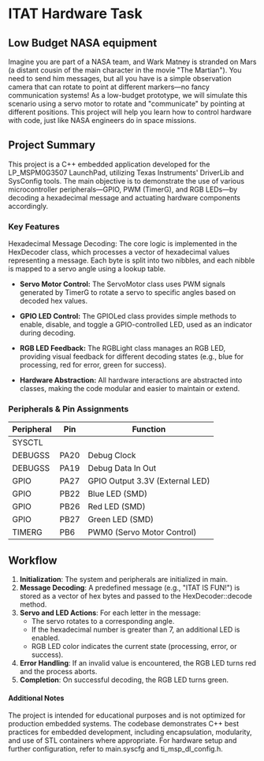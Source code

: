 # ITAT Hardware Task
## Low Budget NASA equipment
Imagine you are part of a NASA team, and Wark Matney is stranded on Mars (a distant cousin of the main character in the movie "The Martian"). You need to send him messages, but all you have is a simple observation camera that can rotate to point at different markers—no fancy communication systems! As a low-budget prototype, we will simulate this scenario using a servo motor to rotate and "communicate" by pointing at different positions. This project will help you learn how to control hardware with code, just like NASA engineers do in space missions.

## Project Summary
This project is a C++ embedded application developed for the LP_MSPM0G3507 LaunchPad, utilizing Texas Instruments' DriverLib and SysConfig tools. The main objective is to demonstrate the use of various microcontroller peripherals—GPIO, PWM (TimerG), and RGB LEDs—by decoding a hexadecimal message and actuating hardware components accordingly.

### Key Features
Hexadecimal Message Decoding:
The core logic is implemented in the HexDecoder class, which processes a vector of hexadecimal values representing a message. Each byte is split into two nibbles, and each nibble is mapped to a servo angle using a lookup table.

- __Servo Motor Control:__
The ServoMotor class uses PWM signals generated by TimerG to rotate a servo to specific angles based on decoded hex values.

- __GPIO LED Control:__
The GPIOLed class provides simple methods to enable, disable, and toggle a GPIO-controlled LED, used as an indicator during decoding.

- __RGB LED Feedback:__
The RGBLight class manages an RGB LED, providing visual feedback for different decoding states (e.g., blue for processing, red for error, green for success).

- __Hardware Abstraction:__
All hardware interactions are abstracted into classes, making the code modular and easier to maintain or extend.

### Peripherals & Pin Assignments
| Peripheral |	Pin |	Function |
| --- | --- | --- |
| SYSCTL | | |		
| DEBUGSS |	PA20 |	Debug Clock |
| DEBUGSS |	PA19 |	Debug Data In Out |
| GPIO |	PA27 |	GPIO Output 3.3V (External LED) |
| GPIO |	PB22 | 	Blue LED (SMD) |
| GPIO | 	PB26 |	Red LED (SMD) |
| GPIO |	PB27 |	Green LED (SMD) |
| TIMERG |	PB6 |	PWM0 (Servo Motor Control) |


## Workflow
1. __Initialization__:
The system and peripherals are initialized in main.
2. __Message Decoding__:
A predefined message (e.g., "ITAT IS FUN!") is stored as a vector of hex bytes and passed to the HexDecoder::decode method.
3. __Servo and LED Actions__:
For each letter in the message:
    - The servo rotates to a corresponding angle.
    - If the hexadecimal number is greater than 7, an additional LED is enabled.
    - RGB LED color indicates the current state (processing, error, or success).
4. __Error Handling__:
If an invalid value is encountered, the RGB LED turns red and the process aborts.
5. __Completion__:
On successful decoding, the RGB LED turns green.


#### Additional Notes
The project is intended for educational purposes and is not optimized for production embedded systems.
The codebase demonstrates C++ best practices for embedded development, including encapsulation, modularity, and use of STL containers where appropriate.
For hardware setup and further configuration, refer to main.syscfg and ti_msp_dl_config.h.